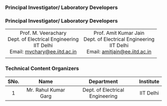 ### Principal Investigator/ Laboratory Developers
### Principal Investigator/ Laboratory Developers
 |  |  |
 | :---: | :---: | 
 |Prof. M. Veerachary <br>Dept. of Electrical Engineering<br> IIT Delhi<br>Email: mvchary@ee.iitd.ac.in  | Prof. Amit Kumar Jain <br>Dept. of Electrical Engineering<br> IIT Delhi<br>Email: amitjain@ee.iitd.ac.in |
 |  | 

### Technical Content Organizers

| SNo. | Name | Department | Institute |
| :---: | :---: | :---: | :---: | 
| 1 | Mr. Rahul Kumar Garg | Dept. of Electrical Engineering | IIT Delhi |  
